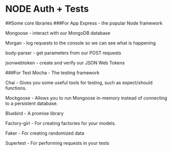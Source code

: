 # NODE Auth + Tests

##Some core libraries
###For App
Express -  the popular Node framework

Mongoose - interact with our MongoDB database

Morgan - log requests to the console so we can see what is happening

body-parser - get parameters from our POST requests

jsonwebtoken - create and verify our JSON Web Tokens

###For Test
Mocha - The testing framework

Chai - Gives you some useful tools for testing, such as expect/should functions.

Mockgoose - Allows you to run Mongoose in-memory instead of connecting to a persistent database.

Bluebird - A promise library

Factory-girl - For creating factories for your models.

Faker - For creating randomized data

Supertest - For performing requests in your tests
